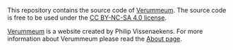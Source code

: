 This repository contains the source code of [Verummeum](https://www.verummeum.com). The source code is free to be used under the [CC BY-NC-SA 4.0 license](https://creativecommons.org/licenses/by-nc-sa/4.0/).

[Verummeum](https://www.verummeum.com) is a website created by Philip Vissenaekens. For more information about Verummeum please read the [About page](https://www.verummeum.com/about). 